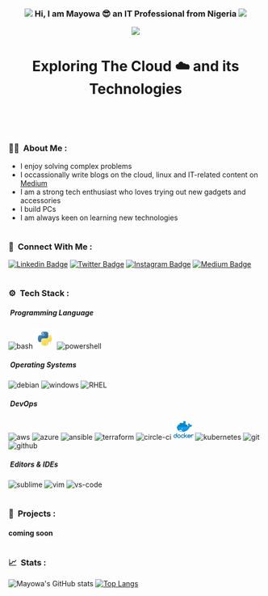 <h3 align="center"> <img src="https://media.giphy.com/media/hvRJCLFzcasrR4ia7z/giphy.gif" width="25">  
  Hi, I am Mayowa 😎 an IT Professional from Nigeria
  <img src="https://cdn.countryflags.com/thumbs/nigeria/flag-round-250.png" width="20">
</h3>
<div id="header" align="center">
  <img src="https://qph.cf2.quoracdn.net/main-qimg-fd4ae59f9f6bc848b61062baebb7cb44" width="500"/>
</div>
<h1 align="center"> 
  Exploring The Cloud ☁️ and its Technologies
</h1> 
</br>
<p align="left"><img src="https://komarev.com/ghpvc/?username=mayurwaB&style=round&color=red" alt=""></p>

### :man_technologist: &nbsp;About Me :
- I enjoy solving complex problems
- I occassionally write blogs on the cloud, linux and IT-related content on [Medium](https://medium.com/@bodunwamayowa)
- I am a strong tech enthusiast who loves trying out new gadgets and accessories
- I build PCs
- I am always keen on learning new technologies

#

### 🔗 &nbsp;Connect With Me :
  [![Linkedin Badge](https://img.shields.io/badge/-Mayowa-blue?style=flat&logo=Linkedin&logoColor=white)](https://www.linkedin.com/in/mayowa-bodunwa) [![Twitter Badge](https://img.shields.io/badge/-Mayowa-white?style=flat&logo=Twitter&logoColor=blue)](https://www.twitter.com/mayowabodunwa) [![Instagram Badge](https://img.shields.io/badge/-Mayowa-purple?style=flat&logo=Instagram&logoColor=white)](https://www.instagram.com/mayowabod) [![Medium Badge](https://img.shields.io/badge/-Mayowa-black?style=flat&logo=Medium&logoColor=white)](https://medium.com/@bodunwamayowa)

#

### ⚙️ &nbsp;Tech Stack :  
##### &nbsp;Programming Language 
<p align="left"><img src="https://upload.wikimedia.org/wikipedia/commons/thumb/4/4b/Bash_Logo_Colored.svg/1200px-Bash_Logo_Colored.svg.png" alt="bash" title="bash" title="bash" width="40" height="40"/>  <img src="https://raw.githubusercontent.com/github/explore/80688e429a7d4ef2fca1e82350fe8e3517d3494d/topics/python/python.png" alt="python" title="python" width="40" height="40"/> <img src="https://www.freeiconspng.com/thumbs/powershell-icon/powershell-icon-4.png" alt="powershell" title="powershell" width="40" height="40"/> 

##### &nbsp;Operating Systems 
<p align="left"><img src="https://www.shareicon.net/data/2015/09/17/102428_debian_512x512.png" alt="debian" title="debian"  width="40" height="40"/>  <img src="https://iconape.com/wp-content/files/sj/380491/svg/380491.png" alt="windows" title="windows" width="40" height="40"/> <img src="https://upload.wikimedia.org/wikipedia/commons/thumb/d/d8/Red_Hat_logo.svg/2560px-Red_Hat_logo.svg.png" alt="RHEL" title="RHEL" width="40" height="40"/> 

##### &nbsp;DevOps 
<p align="left"><img src="https://www.vectorlogo.zone/logos/amazon_aws/amazon_aws-icon.svg" alt="aws" title="aws" width="40" height="40"/> <img src="https://iconape.com/wp-content/files/vb/33934/svg/azure-1.svg" alt="azure" title="azure" width="40" height="40"/>  <img src="https://www.vectorlogo.zone/logos/ansible/ansible-icon.svg" alt="ansible" title="ansible" width="40" height="40"/> <img src="https://www.vectorlogo.zone/logos/terraformio/terraformio-icon.svg" alt="terraform" title="terraform" width="40" height="40"/> <img src="https://camo.githubusercontent.com/3ac2d9b831a5faebccad5cf056a83e14e274fa0f8bb7a7fb049f7399ef815691/68747470733a2f2f7261772e6769746875622e636f6d2f436972636c6543492d5075626c69632f63696d672d727573742f6d61696e2f696d672f636972636c652d636972636c6563692e7376673f73616e6974697a653d74727565" alt="circle-ci" title="circle-ci" width="40" height="40"/> <img src="https://raw.githubusercontent.com/github/explore/80688e429a7d4ef2fca1e82350fe8e3517d3494d/topics/docker/docker.png" alt="docker" title="docker" width="40" height="40"/> <img src="https://www.vectorlogo.zone/logos/kubernetes/kubernetes-icon.svg" alt="kubernetes" title="kubernetes" width="40" height="40"/> <img src="https://www.vectorlogo.zone/logos/git-scm/git-scm-icon.svg" alt="git" title="git" width="40" height="40"/>  <img src="https://www.vectorlogo.zone/logos/github/github-icon.svg" alt="github" title="github" width="40" height="40"/>

##### &nbsp;Editors & IDEs 
<p align="left"><img src="https://cdn.worldvectorlogo.com/logos/sublime-text.svg" alt="sublime" title="sublime" width="40" height="40"/> <img src="https://static.cdnlogo.com/logos/v/69/vim.svg" alt="vim" title="vim" width="40" height="40"/> <img src="https://www.vectorlogo.zone/logos/visualstudio_code/visualstudio_code-icon.svg" alt="vs-code" title="vs-code" width="40" height="40"/> </p>

#

### 📄 &nbsp;Projects :
#### coming soon

#

### 📈 &nbsp;Stats :

![Mayowa's GitHub stats](https://github-readme-stats.vercel.app/api?username=mayurwaB&show_icons=true&theme=github_dark) [![Top Langs](https://github-readme-stats.vercel.app/api/top-langs/?username=mayurwaB&layout=compact)](https://github.com/anuraghazra/github-readme-stats)




